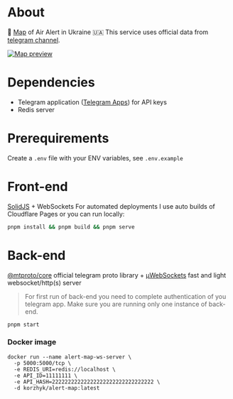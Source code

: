 # About

🚨 [Map](https://air-alert.pp.ua/) of Air Alert in Ukraine 🇺🇦
This service uses official data from [telegram channel](https://t.me/air_alert_ua).

[![Map preview](https://i.imgur.com/vaBj8iF.png)](https://air-alert.pp.ua/)

# Dependencies

- Telegram application ([Telegram Apps](https://my.telegram.org/apps)) for API keys
- Redis server

# Prerequirements

Create a `.env` file with your ENV variables, see `.env.example`

# Front-end

[SolidJS](https://www.solidjs.com/) + WebSockets
For automated deployments I use auto builds of Cloudflare Pages or you can run locally:

```bash
pnpm install && pnpm build && pnpm serve
```

# Back-end

[@mtproto/core](https://mtproto-core.js.org/) official telegram proto library + [μWebSockets](https://github.com/uNetworking/uWebSockets.js) fast and light websocket/http(s) server

> For first run of back-end you need to complete authentication of you telegram app. Make sure you are running only one instance of back-end.

```
pnpm start
```

### Docker image

```
docker run --name alert-map-ws-server \
  -p 5000:5000/tcp \
  -e REDIS_URI=redis://localhost \
  -e API_ID=11111111 \
  -e API_HASH=22222222222222222222222222222222 \
  -d korzhyk/alert-map:latest
```
